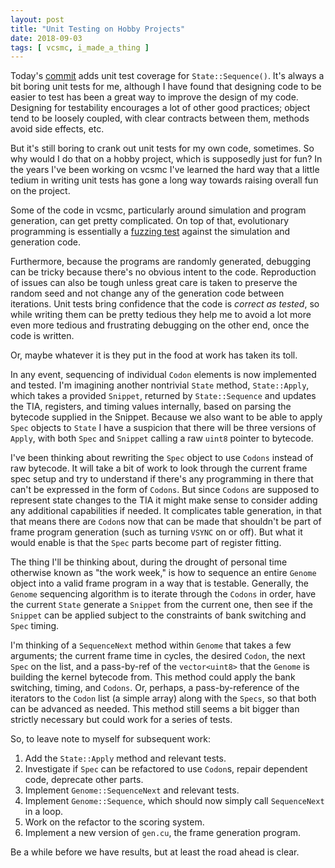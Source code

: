 ```yaml
---
layout: post
title: "Unit Testing on Hobby Projects"
date: 2018-09-03
tags: [ vcsmc, i_made_a_thing ]
---
```


Today's
[commit](https://github.com/lnihlen/vcsmc/commit/d11a3e26edd722baa46a76aed06a2aa4ed5410c7)
adds unit test coverage for `State::Sequence()`. It's always a bit boring
unit tests for me, although I have found that designing code to be easier to
test has been a great way to improve the design of my code. Designing for
testability encourages a lot of other good practices; object tend to be loosely
coupled, with clear contracts between them, methods avoid side effects, etc.

But it's still boring to crank out unit tests for my own code, sometimes. So
why would I do that on a hobby project, which is supposedly just for fun? In
the years I've been working on vcsmc I've learned the hard way that a little
tedium in writing unit tests has gone a long way towards raising overall fun
on the project.

Some of the code in vcsmc, particularly around simulation and program generation,
can get pretty complicated. On top of that, evolutionary programming is
essentially a [fuzzing test](https://en.wikipedia.org/wiki/Fuzzing) against the
simulation and generation code.

Furthermore, because the programs are randomly generated, debugging can be
tricky because there's no obvious intent to the code. Reproduction of issues can
also be tough unless great care is taken to preserve the random seed and not
change any of the generation code between iterations. Unit tests bring
confidence that the code is *correct as tested*, so while writing them can be
pretty tedious they help me to avoid a lot more even more tedious and
frustrating debugging on the other end, once the code is written.

Or, maybe whatever it is they put in the food at work has taken its toll.

In any event, sequencing of individual `Codon` elements is now implemented and
tested. I'm imagining another nontrivial `State` method, `State::Apply`, which
takes a provided `Snippet`, returned by `State::Sequence` and updates the
TIA, registers, and timing values internally, based on parsing the bytecode
supplied in the Snippet. Because we also want to be able to apply `Spec` objects
to `State` I have a suspicion that there will be three versions of `Apply`,
with both `Spec` and `Snippet` calling a raw `uint8` pointer to bytecode.

I've been thinking about rewriting the `Spec` object to use `Codons` instead of
raw bytecode. It will take a bit of work to look through the current frame spec
setup and try to understand if there's any programming in there that can't be
expressed in the form of `Codons`. But since `Codons` are supposed to represent
state changes to the TIA it might make sense to consider adding any additional
capabilities if needed. It complicates table generation, in that that means
there are `Codon`s now that can be made that shouldn't be part of frame program
generation (such as turning `VSYNC` on or off). But what it would enable is
that the `Spec` parts become part of register fitting.

The thing I'll be thinking about, during the drought of personal time otherwise
known as "the work week," is how to sequence an entire `Genome` object into a
valid frame program in a way that is testable. Generally, the `Genome`
sequencing algorithm is to iterate through the `Codons` in order, have the
current `State` generate a `Snippet` from the current one, then see if the
`Snippet` can be applied subject to the constraints of bank switching and `Spec`
timing.

I'm thinking of a `SequenceNext` method within `Genome` that takes a few
arguments; the current frame time in cycles, the desired `Codon`, the next
`Spec` on the list, and a pass-by-ref of the `vector<uint8>` that the `Genome`
is building the kernel bytecode from. This method could apply the bank
switching, timing, and `Codons`. Or, perhaps, a pass-by-reference of the
iterators to the `Codon` list (a simple array) along with the `Specs`, so that
both can be advanced as needed. This method still seems a bit bigger than
strictly necessary but could work for a series of tests.

So, to leave note to myself for subsequent work:

1. Add the `State::Apply` method and relevant tests.
2. Investigate if `Spec` can be refactored to use `Codon`s, repair dependent
  code, deprecate other parts.
3. Implement `Genome::SequenceNext` and relevant tests.
4. Implement `Genome::Sequence`, which should now simply call `SequenceNext` in
  a loop.
5. Work on the refactor to the scoring system.
6. Implement a new version of `gen.cu`, the frame generation program.

Be a while before we have results, but at least the road ahead is clear.

